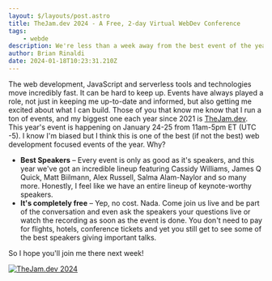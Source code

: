 ```yaml
---
layout: $/layouts/post.astro
title: TheJam.dev 2024 - A Free, 2-day Virtual WebDev Conference
tags:
    - webde
description: We're less than a week away from the best event of the year. Ok, I'm biased, but take a look.
author: Brian Rinaldi
date: 2024-01-18T10:23:31.210Z
---
```


The web development, JavaScript and serverless tools and technologies move incredibly fast. It can be hard to keep up. Events have always played a role, not just in keeping me up-to-date and informed, but also getting me excited about what I can build. Those of you that know me know that I run a ton of events, and my biggest one each year since 2021 is [TheJam.dev](https://thejam.dev). This year's event is happening on January 24-25 from 11am-5pm ET (UTC -5). I know I'm biased but I think this is one of the best (if not the best) web development focused events of the year. Why?

* **Best Speakers** – Every event is only as good as it's speakers, and this year we've got an incredible lineup featuring Cassidy Williams, James Q Quick, Matt Biilmann, Alex Russell, Salma Alam-Naylor and so many more. Honestly, I feel like we have an entire lineup of keynote-worthy speakers.
* **It's completely free** – Yep, no cost. Nada. Come join us live and be part of the conversation and even ask the speakers your questions live or watch the recording as soon as the event is done. You don't need to pay for flights, hotels, conference tickets and yet you still get to see some of the best speakers giving important talks.

So I hope you'll join me there next week!

[![TheJam.dev 2024](https://cfe.dev/img/banners/The-Jam-Dev-2024.jpg)](https://thejam.dev)